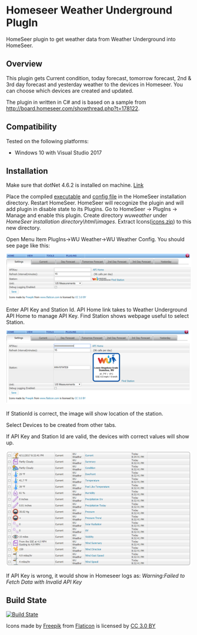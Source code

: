 Homeseer Weather Underground PlugIn
=====================================
HomeSeer plugin to get weather data from Weather Underground into HomeSeer.

Overview
--------
This plugin gets Current condition, today forecast, tomorrow forecast, 2nd & 3rd day forecast and yesterday weather to the devices in Homeseer. You can choose which devices are created and updated.

The plugin in written in C# and is based on a sample from http://board.homeseer.com/showthread.php?t=178122.

Compatibility
------------
Tested on the following platforms:
* Windows 10 with Visual Studio 2017

Installation
-----------
Make sure that dotNet 4.6.2 is installed on machine. [Link](https://support.microsoft.com/en-us/help/3151802/the-.net-framework-4.6.2-web-installer-for-windows)

Place the compiled [executable](https://ci.appveyor.com/project/dk307/hspi-wuweather/build/artifacts?branch=master) and [config file](https://ci.appveyor.com/project/dk307/hspi-wuweather/build/artifacts?branch=master) in the HomeSeer installation directory. Restart HomeSeer. HomeSeer will recognize the plugin and will add plugin in disable state to its Plugins. Go to HomeSeer -> PlugIns -> Manage and enable this plugin. Create directory *wuweather* under *HomeSeer installation directory\html\images*. Extract Icons([icons.zip](/asserts/Icons.zip)) to this new directory.

Open Menu Item PlugIns->WU Weather->WU Weather Config. You should see page like this:

![Initial Configuration Page](/asserts/Initial.png "Initial Configuration Setting Page")

Enter API Key and Station Id. API Home link takes to Weather Underground API Home to manage API Key. Find Station shows webpage useful to select Station.

![Station Configured Page](/asserts/Configured.png "Configuration Set Page")

If StationId is correct, the image will show location of the station.

Select Devices to be created from other tabs.

If API Key and Station Id are valid, the devices with correct values will show up.

![Devices](/asserts/Devices.png "Devices")

If API Key is wrong, it would show in Homeseer logs as:
*Warning:Failed to Fetch Data with Invalid API Key*

Build State
-----------
[![Build State](https://ci.appveyor.com/api/projects/status/github/dk307/HSPI_WUWeather?branch=master&svg=true)](https://ci.appveyor.com/project/dk307/hspi-wuweather/build/artifacts?branch=master)

 Icons made by  [Freepik](http://www.freepik.com) from [Flaticon](http://www.flaticon.com) is licensed by [CC 3.0 BY](http://creativecommons.org/licenses/by/3.0/)
